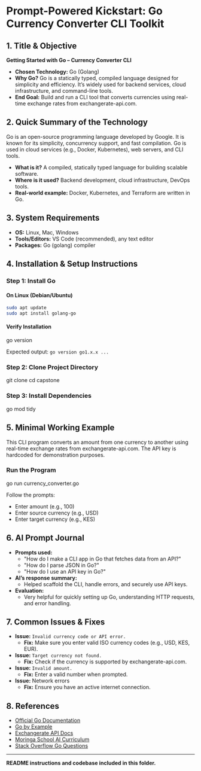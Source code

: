 # Prompt-Powered Kickstart: Go Currency Converter CLI Toolkit

## 1. Title & Objective
**Getting Started with Go – Currency Converter CLI**

- **Chosen Technology:** Go (Golang)
- **Why Go?** Go is a statically typed, compiled language designed for simplicity and efficiency. It’s widely used for backend services, cloud infrastructure, and command-line tools.
- **End Goal:** Build and run a CLI tool that converts currencies using real-time exchange rates from exchangerate-api.com.

## 2. Quick Summary of the Technology
Go is an open-source programming language developed by Google. It is known for its simplicity, concurrency support, and fast compilation. Go is used in cloud services (e.g., Docker, Kubernetes), web servers, and CLI tools.

- **What is it?** A compiled, statically typed language for building scalable software.
- **Where is it used?** Backend development, cloud infrastructure, DevOps tools.
- **Real-world example:** Docker, Kubernetes, and Terraform are written in Go.

## 3. System Requirements
- **OS:** Linux, Mac, Windows
- **Tools/Editors:** VS Code (recommended), any text editor
- **Packages:** Go (golang) compiler

## 4. Installation & Setup Instructions
### Step 1: Install Go
#### On Linux (Debian/Ubuntu)
```bash
sudo apt update
sudo apt install golang-go
```
#### Verify Installation

go version

Expected output: `go version go1.x.x ...`

### Step 2: Clone Project Directory

git clone <your-repo-url>
cd capstone

### Step 3: Install Dependencies

go mod tidy

## 5. Minimal Working Example
This CLI program converts an amount from one currency to another using real-time exchange rates from exchangerate-api.com. The API key is hardcoded for demonstration purposes.

### Run the Program

go run currency_converter.go

Follow the prompts:
- Enter amount (e.g., 100)
- Enter source currency (e.g., USD)
- Enter target currency (e.g., KES)



## 6. AI Prompt Journal
- **Prompts used:**
  - "How do I make a CLI app in Go that fetches data from an API?"
  - "How do I parse JSON in Go?"
  - "How do I use an API key in Go?"
- **AI’s response summary:**
  - Helped scaffold the CLI, handle errors, and securely use API keys.
- **Evaluation:**
  - Very helpful for quickly setting up Go, understanding HTTP requests, and error handling.

## 7. Common Issues & Fixes
- **Issue:** `Invalid currency code or API error.`
  - **Fix:** Make sure you enter valid ISO currency codes (e.g., USD, KES, EUR).
- **Issue:** `Target currency not found.`
  - **Fix:** Check if the currency is supported by exchangerate-api.com.
- **Issue:** `Invalid amount.`
  - **Fix:** Enter a valid number when prompted.
- **Issue:** Network errors
  - **Fix:** Ensure you have an active internet connection.

## 8. References
- [Official Go Documentation](https://golang.org/doc/)
- [Go by Example](https://gobyexample.com/)
- [Exchangerate API Docs](https://www.exchangerate-api.com/docs)
- [Moringa School AI Curriculum](https://ai.moringaschool.com/)
- [Stack Overflow Go Questions](https://stackoverflow.com/questions/tagged/go)

---

**README instructions and codebase included in this folder.**
